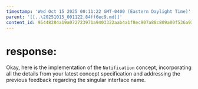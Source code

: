 ```yaml
---
timestamp: 'Wed Oct 15 2025 00:11:22 GMT-0400 (Eastern Daylight Time)'
parent: '[[..\20251015_001122.84ff6ec9.md]]'
content_id: 95448284a19a072723971a9403322aab4a1f8ec907a88c809a00f536a93742bd
---
```


# response:

Okay, here is the implementation of the `Notification` concept, incorporating all the details from your latest concept specification and addressing the previous feedback regarding the singular interface name.
